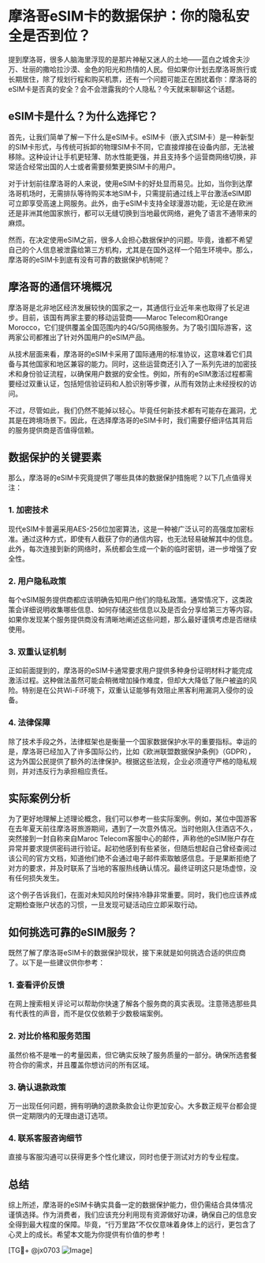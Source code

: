 # 摩洛哥eSIM卡的数据保护：你的隐私安全是否到位？

提到摩洛哥，很多人脑海里浮现的是那片神秘又迷人的土地——蓝白之城舍夫沙万、壮丽的撒哈拉沙漠、金色的阳光和热情的人民。但如果你计划去摩洛哥旅行或长期居住，除了规划行程和购买机票，还有一个问题可能正在困扰着你：摩洛哥的eSIM卡是否真的安全？会不会泄露我的个人隐私？今天就来聊聊这个话题。

## eSIM卡是什么？为什么选择它？

首先，让我们简单了解一下什么是eSIM卡。eSIM卡（嵌入式SIM卡）是一种新型的SIM卡形式，与传统可拆卸的物理SIM卡不同，它直接焊接在设备内部，无法被移除。这种设计让手机更轻薄、防水性能更强，并且支持多个运营商网络切换，非常适合经常出国的人士或者需要频繁更换SIM卡的用户。

对于计划前往摩洛哥的人来说，使用eSIM卡的好处显而易见。比如，当你到达摩洛哥机场时，无需排队等待购买本地SIM卡，只需提前通过线上平台激活eSIM即可立即享受高速上网服务。此外，由于eSIM卡支持全球漫游功能，无论是在欧洲还是非洲其他国家旅行，都可以无缝切换到当地最优网络，避免了语言不通带来的麻烦。

然而，在决定使用eSIM之前，很多人会担心数据保护的问题。毕竟，谁都不希望自己的个人信息被泄露给第三方机构，尤其是在国外这样一个陌生环境中。那么，摩洛哥的eSIM卡到底有没有可靠的数据保护机制呢？

## 摩洛哥的通信环境概况

摩洛哥是北非地区经济发展较快的国家之一，其通信行业近年来也取得了长足进步。目前，该国有两家主要的移动运营商——Maroc Telecom和Orange Morocco，它们提供覆盖全国范围内的4G/5G网络服务。为了吸引国际游客，这两家公司都推出了针对外国用户的eSIM产品。

从技术层面来看，摩洛哥的eSIM卡采用了国际通用的标准协议，这意味着它们具备与其他国家和地区兼容的能力。同时，这些运营商还引入了一系列先进的加密技术和身份验证流程，以确保用户数据的安全性。例如，所有的eSIM激活过程都需要经过双重认证，包括短信验证码和人脸识别等步骤，从而有效防止未经授权的访问。

不过，尽管如此，我们仍然不能掉以轻心。毕竟任何新技术都有可能存在漏洞，尤其是在跨境场景下。因此，在选择摩洛哥的eSIM卡时，我们需要仔细评估其背后的服务提供商是否值得信赖。

## 数据保护的关键要素

那么，摩洛哥的eSIM卡究竟提供了哪些具体的数据保护措施呢？以下几点值得关注：

### 1. 加密技术
现代eSIM卡普遍采用AES-256位加密算法，这是一种被广泛认可的高强度加密标准。通过这种方式，即使有人截获了你的通信内容，也无法轻易破解其中的信息。此外，每次连接到新的网络时，系统都会生成一个新的临时密钥，进一步增强了安全性。

### 2. 用户隐私政策
每个eSIM服务提供商都应该明确告知用户他们的隐私政策。通常情况下，这类政策会详细说明收集哪些信息、如何存储这些信息以及是否会分享给第三方等内容。如果你发现某个服务提供商没有清晰地阐述这些问题，那么最好谨慎考虑是否继续使用。

### 3. 双重认证机制
正如前面提到的，摩洛哥的eSIM卡通常要求用户提供多种身份证明材料才能完成激活过程。这种做法虽然可能会稍微增加操作难度，但却大大降低了账户被盗的风险。特别是在公共Wi-Fi环境下，双重认证能够有效阻止黑客利用漏洞入侵你的设备。

### 4. 法律保障
除了技术手段之外，法律框架也是衡量一个国家数据保护水平的重要指标。幸运的是，摩洛哥已经加入了许多国际公约，比如《欧洲联盟数据保护条例》（GDPR），这为外国公民提供了额外的法律保护。根据这些法规，企业必须遵守严格的隐私规则，并对违反行为承担相应责任。

## 实际案例分析

为了更好地理解上述理论概念，我们可以参考一些实际案例。例如，某位中国游客在去年夏天前往摩洛哥旅游期间，遇到了一次意外情况。当时他刚入住酒店不久，突然接到一封自称来自Maroc Telecom客服中心的邮件，声称他的eSIM账户存在异常并要求提供密码进行验证。起初他感到有些紧张，但随后想起自己曾经查阅过该公司的官方文档，知道他们绝不会通过电子邮件索取敏感信息。于是果断拒绝了对方的要求，并及时联系了当地的客服热线确认情况。最终证明这只是场虚惊，没有任何损失发生。

这个例子告诉我们，在面对未知风险时保持冷静非常重要。同时，我们也应该养成定期检查账户状态的习惯，一旦发现可疑活动应立即采取行动。

## 如何挑选可靠的eSIM服务？

既然了解了摩洛哥eSIM卡的数据保护现状，接下来就是如何挑选合适的供应商了。以下是一些建议供你参考：

### 1. 查看评价反馈
在网上搜索相关评论可以帮助你快速了解各个服务商的真实表现。注意筛选那些具有代表性的声音，而不是仅仅依赖于少数极端案例。

### 2. 对比价格和服务范围
虽然价格不是唯一的考量因素，但它确实反映了服务质量的一部分。确保所选套餐符合你的需求，并且覆盖你想访问的所有区域。

### 3. 确认退款政策
万一出现任何问题，拥有明确的退款条款会让你更加安心。大多数正规平台都会提供一定期限内的无理由退订选项。

### 4. 联系客服咨询细节
直接与客服沟通可以获得更多个性化建议，同时也便于测试对方的专业程度。

## 总结

综上所述，摩洛哥的eSIM卡确实具备一定的数据保护能力，但仍需结合具体情况谨慎选择。作为消费者，我们应该充分利用现有资源做好功课，确保自己的信息安全得到最大程度的保障。毕竟，“行万里路”不仅仅意味着身体上的远行，更包含了心灵上的成长。希望本文能为你提供有价值的参考！

[TG💪+ @jx0703 ![Image](https://github.com/user-attachments/assets/dbca1d08-cadb-493c-b0ec-ad6f7a83f270)]